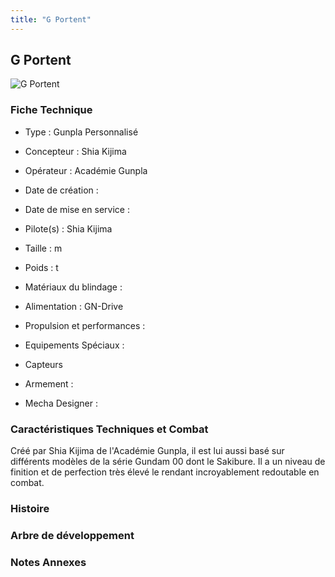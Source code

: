```yaml
---
title: "G Portent"
---
```


G Portent
---------


![G Portent](/images/stories/saga/gundambftry/mechas/g-portent.png)


### Fiche Technique



- Type : Gunpla Personnalisé
  
- Concepteur : Shia Kijima   
- Opérateur : Académie Gunpla
  
- Date de création : 
  
- Date de mise en service : 
  
- Pilote(s) : Shia Kijima   
- Taille : m
  
- Poids : t
  
- Matériaux du blindage : 
  
- Alimentation : GN-Drive
  
- Propulsion et performances : 
  
- Equipements Spéciaux :


* Capteurs


- Armement :




- Mecha Designer : 


### Caractéristiques Techniques et Combat



Créé par Shia Kijima de l'Académie Gunpla, il est lui aussi basé sur différents modèles de la série Gundam 00 dont le Sakibure. Il a un niveau de finition et de perfection très élevé le rendant incroyablement redoutable en combat.



### Histoire






### Arbre de développement


### Notes Annexes


